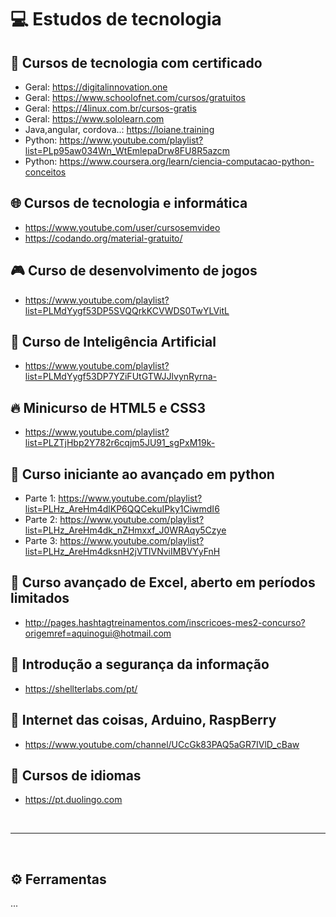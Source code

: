 # 💻 Estudos de tecnologia

## 📜 Cursos de tecnologia com certificado
* Geral: https://digitalinnovation.one
* Geral: https://www.schoolofnet.com/cursos/gratuitos
* Geral: https://4linux.com.br/cursos-gratis
* Geral: https://www.sololearn.com
* Java,angular, cordova..: https://loiane.training
* Python: https://www.youtube.com/playlist?list=PLp95aw034Wn_WtEmlepaDrw8FU8R5azcm
* Python: https://www.coursera.org/learn/ciencia-computacao-python-conceitos

## 🌐 Cursos de tecnologia e informática
* https://www.youtube.com/user/cursosemvideo
* https://codando.org/material-gratuito/

## 🎮 Curso de desenvolvimento de jogos
* https://www.youtube.com/playlist?list=PLMdYygf53DP5SVQQrkKCVWDS0TwYLVitL

## 🗿 Curso de Inteligência Artificial
* https://www.youtube.com/playlist?list=PLMdYygf53DP7YZiFUtGTWJJlvynRyrna-

## 🔥 Minicurso de HTML5 e CSS3
* https://www.youtube.com/playlist?list=PLZTjHbp2Y782r6cqjm5JU91_sgPxM19k-

## 🐍 Curso iniciante ao avançado em python
* Parte 1: https://www.youtube.com/playlist?list=PLHz_AreHm4dlKP6QQCekuIPky1CiwmdI6
* Parte 2: https://www.youtube.com/playlist?list=PLHz_AreHm4dk_nZHmxxf_J0WRAqy5Czye
* Parte 3: https://www.youtube.com/playlist?list=PLHz_AreHm4dksnH2jVTIVNviIMBVYyFnH

## 🐸 Curso avançado de Excel, aberto em períodos limitados
* http://pages.hashtagtreinamentos.com/inscricoes-mes2-concurso?origemref=aquinogui@hotmail.com

## 🔐 Introdução a segurança da informação
* https://shellterlabs.com/pt/

## 🔩 Internet das coisas, Arduino, RaspBerry
* https://www.youtube.com/channel/UCcGk83PAQ5aGR7IVlD_cBaw

## 💬 Cursos de idiomas
* https://pt.duolingo.com

<br><hr><br>

## ⚙ Ferramentas

...
